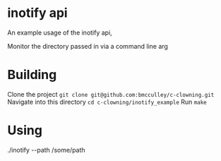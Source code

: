 # inotify api

An example usage of the inotify api,

Monitor the directory passed in via a command line arg

# Building

Clone the project `git clone git@github.com:bmcculley/c-clowning.git`
Navigate into this directory `cd c-clowning/inotify_example` 
Run `make`

# Using

./inotify --path /some/path